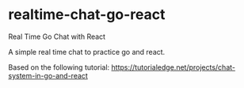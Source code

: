 # realtime-chat-go-react
Real Time Go Chat with React

A simple real time chat to practice go and react.

Based on the following tutorial: https://tutorialedge.net/projects/chat-system-in-go-and-react
